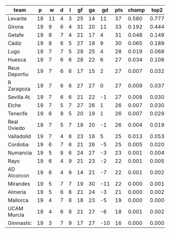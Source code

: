 |     team      | p  | w  | d | l | gf | ga | gd  | pts | champ | top2  | top3  | top4  |  5-7  | bot4  | bot3  | bot2  |
|---------------|----|----|---|---|----|----|-----|-----|-------|-------|-------|-------|-------|-------|-------|-------|
| Levante       | 18 | 11 | 4 | 3 | 25 | 14 |  11 |  37 | 0.580 | 0.777 | 0.873 | 0.923 | 0.059 | 0.000 | 0.000 | 0.000|
| Girona        | 19 |  9 | 6 | 4 | 31 | 20 |  11 |  33 | 0.192 | 0.444 | 0.599 | 0.712 | 0.174 | 0.000 | 0.000 | 0.000|
| Getafe        | 19 |  8 | 7 | 4 | 21 | 17 |   4 |  31 | 0.048 | 0.149 | 0.266 | 0.379 | 0.270 | 0.007 | 0.003 | 0.001|
| Cádiz         | 19 |  8 | 6 | 5 | 27 | 18 |   9 |  30 | 0.065 | 0.189 | 0.321 | 0.442 | 0.262 | 0.007 | 0.004 | 0.001|
| Lugo          | 19 |  7 | 7 | 5 | 29 | 25 |   4 |  28 | 0.019 | 0.068 | 0.134 | 0.208 | 0.247 | 0.026 | 0.014 | 0.006|
| Huesca        | 19 |  7 | 6 | 6 | 28 | 22 |   6 |  27 | 0.034 | 0.108 | 0.207 | 0.305 | 0.264 | 0.015 | 0.007 | 0.003|
| Reus Deportiu | 19 |  7 | 6 | 6 | 17 | 15 |   2 |  27 | 0.007 | 0.032 | 0.071 | 0.124 | 0.187 | 0.054 | 0.030 | 0.013|
| R Zaragoza    | 19 |  7 | 6 | 6 | 27 | 27 |   0 |  27 | 0.009 | 0.037 | 0.078 | 0.126 | 0.186 | 0.063 | 0.036 | 0.016|
| Sevilla At.   | 19 |  7 | 6 | 6 | 21 | 22 |  -1 |  27 | 0.008 | 0.030 | 0.067 | 0.118 | 0.185 | 0.063 | 0.036 | 0.016|
| Elche         | 19 |  7 | 5 | 7 | 27 | 26 |   1 |  26 | 0.007 | 0.030 | 0.066 | 0.107 | 0.178 | 0.069 | 0.038 | 0.018|
| Tenerife      | 19 |  6 | 8 | 5 | 20 | 19 |   1 |  26 | 0.007 | 0.029 | 0.069 | 0.122 | 0.182 | 0.058 | 0.033 | 0.016|
| Real Oviedo   | 19 |  7 | 5 | 7 | 19 | 20 |  -1 |  26 | 0.004 | 0.019 | 0.044 | 0.081 | 0.146 | 0.096 | 0.057 | 0.026|
| Valladolid    | 19 |  7 | 4 | 8 | 23 | 18 |   5 |  25 | 0.013 | 0.053 | 0.113 | 0.177 | 0.219 | 0.039 | 0.021 | 0.010|
| Cordoba       | 19 |  6 | 7 | 6 | 21 | 26 |  -5 |  25 | 0.005 | 0.020 | 0.050 | 0.087 | 0.151 | 0.086 | 0.053 | 0.026|
| Numancia      | 19 |  5 | 8 | 6 | 24 | 27 |  -3 |  23 | 0.001 | 0.004 | 0.012 | 0.022 | 0.059 | 0.267 | 0.188 | 0.108|
| Rayo          | 19 |  6 | 4 | 9 | 21 | 23 |  -2 |  22 | 0.001 | 0.005 | 0.014 | 0.026 | 0.074 | 0.226 | 0.153 | 0.085|
| AD Alcorcon   | 19 |  6 | 4 | 9 | 14 | 21 |  -7 |  22 | 0.001 | 0.002 | 0.005 | 0.014 | 0.046 | 0.308 | 0.217 | 0.125|
| Mirandes      | 19 |  5 | 7 | 7 | 19 | 30 | -11 |  22 | 0.000 | 0.001 | 0.002 | 0.006 | 0.022 | 0.470 | 0.357 | 0.227|
| Almeria       | 19 |  5 | 6 | 8 | 21 | 24 |  -3 |  21 | 0.000 | 0.002 | 0.006 | 0.012 | 0.038 | 0.364 | 0.264 | 0.163|
| Mallorca      | 19 |  4 | 7 | 8 | 18 | 23 |  -5 |  19 | 0.000 | 0.000 | 0.002 | 0.005 | 0.021 | 0.493 | 0.383 | 0.259|
| UCAM Murcia   | 18 |  4 | 6 | 8 | 21 | 27 |  -6 |  18 | 0.001 | 0.002 | 0.003 | 0.006 | 0.029 | 0.455 | 0.346 | 0.226|
| Gimnastic     | 19 |  3 | 7 | 9 | 17 | 27 | -10 |  16 | 0.000 | 0.000 | 0.000 | 0.000 | 0.002 | 0.832 | 0.760 | 0.655|
